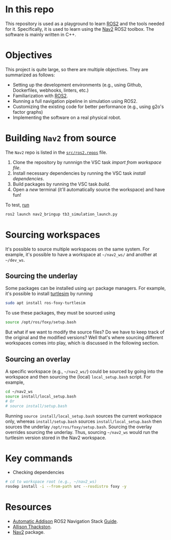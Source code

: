 # In this repo
This repository is used as a playground to learn [ROS2](https://docs.ros.org/en/foxy/index.html) and the tools needed for it. Specifically, it is used to learn using the [Nav2](https://navigation.ros.org/) ROS2 toolbox.
The software is mainly written in C++.

# Objectives
This project is quite large, so there are multiple objectives. They are summarized as follows:
- Setting up the development environments (e.g., using Github, Dockerfiles, webhooks, linters, etc.)
- Familiarization with [ROS2](https://docs.ros.org/en/foxy/index.html).
- Running a full navigation pipeline in simulation using ROS2.
- Customizing the existing code for better performance (e.g., using g2o's factor graphs)
- Implementing the software on a real physical robot.

# Building `Nav2` from source
The `Nav2` repo is listed in the [`src/ros2.repos`](src/ros2.repos) file.
1. Clone the repository by runnnign the VSC task *import from workspace file*.
1. Install necessary dependencies by running the VSC task *install dependencies*.
1. Build packages by running the VSC task *build*.
1. Open a *new* terminal (it'll automatically source the workspace) and have fun!

To test, [run](https://automaticaddison.com/how-to-install-ros-2-navigation-nav2/#:~:text=cd%20~/nav2_ws-,ros2%20launch%20nav2_bringup%20tb3_simulation_launch.py,-rviz2%20will%20open)
```bash
ros2 launch nav2_bringup tb3_simulation_launch.py
```

# Sourcing workspaces
It's possible to source multiple workspaces on the same system. For example, it's possible to have a workspace at `~/nav2_ws/` and another at `~/dev_ws`.

## Sourcing the underlay
Some packages can be installed using `apt` package managers.
For example, it's possible to install [turtlesim](https://docs.ros.org/en/foxy/Tutorials/Turtlesim/Introducing-Turtlesim.html) by running
```bash
sudo apt install ros-foxy-turtlesim
```
To use these packages, they must be sourced using
```bash
source /opt/ros/foxy/setup.bash
```
But what if we want to modify the source files? Do we have to keep track of the original and the modified versions?
Well that's where sourcing different workspaces comes into play, which is discussed in the following section.

## Sourcing an overlay
A specific workspace (e.g., `~/nav2_ws/`) could be sourced by going into the workspace and then sourcing the (local) `local_setup.bash` script.
For example,
```bash
cd ~/nav2_ws
source install/local_setup.bash
# Or 
# source install/setup.bash
```
Running `source install/local_setup.bash` sources the current workspace only, whereas `install/setup.bash` sources `install/local_setup.bash` then sources the underlay `/opt/ros/foxy/setup.bash`.
Sourcing the overlay overrides sourcing the underlay. Thus, sourcing `~/nav2_ws` would run the turtlesim version stored in the Nav2 workspace.

# Key commands
- Checking dependencies 
```bash
# cd to workspace root (e.g., ~/nav2_ws)
rosdep install -i --from-path src --rosdistro foxy -y
```

# Resources
- [Automatic Addison](https://automaticaddison.com/) ROS2 Navigation Stack [Guide](https://automaticaddison.com/the-ultimate-guide-to-the-ros-2-navigation-stack/).
- [Allison Thackston](https://www.allisonthackston.com/articles/vscode-docker-ros2.html).
- [Nav2](https://navigation.ros.org/getting_started/index.html#running-the-example) package.